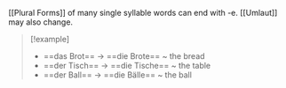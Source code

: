 [[Plural Forms]] of many single syllable words can end with -e. [[Umlaut]] may also change.
> [!example] 
> - ==das Brot== → ==die Brote== ~ the bread
> - ==der Tisch== → ==die Tische== ~ the table
> - ==der Ball== → ==die Bälle== ~ the ball